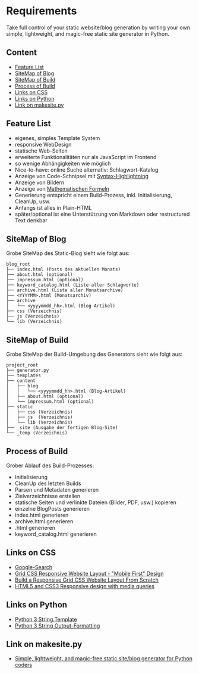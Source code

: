 Requirements
============
Take full control of your static website/blog generation by writing your
own simple, lightweight, and magic-free static site generator in
Python.


Content
-------

* [Feature List](#feature-list)
* [SiteMap of Blog](#sitemap-of-blog)
* [SiteMap of Build](#sitemap-of-build)
* [Process of Build](#process-of-build)
* [Links on CSS](#links-on-css)
* [Links on Python](#links-on-python)
* [Link on makesite.py](#link-on-makesite.py)


Feature List
------------
*   eigenes, simples Template System
*   responsive WebDesign
*   statische Web-Seiten
*   erweiterte Funktionalitäten nur als JavaScript im Frontend
*   so wenige Abhängigkeiten wie möglich
*   Nice-to-have: online Suche alternativ: Schlagwort-Katalog
*   Anzeige von Code-Schnipsel mit [Syntax-Highlightning](https://highlightjs.org)
*   Anzeige von Bildern
*   Anzeige von [Mathematischen Formeln](https://www.mathjax.org)
*   Generierung entspricht einem Build-Prozess, inkl. Initialisierung, CleanUp, usw.
*   Anfangs ist alles in Plain-HTML
*   später/optional ist eine Unterstützung von Markdown oder restructured Text denkbar


SiteMap of Blog
---------------
Grobe SiteMap des Static-Blog sieht wie folgt aus:
```
blog_root
├── index.html (Posts des aktuellen Monats)
├── about.html (optional)
├── impressum.html (optional)
├── keyword_catalog.html (Liste aller Schlagworte)
├── archive.html (Liste aller Monatsarchive)
├── <YYYYMM>.html (Monatsarchiv)
├── archive
│   └── <yyyymmdd_hh>.html (Blog-Artikel)
├── css (Verzeichnis)
├── js (Verzeichnis)
└── lib (Verzeichnis)
```	


SiteMap of Build
----------------
Grobe SiteMap der Build-Umgebung des Generators sieht wie folgt aus:
```
project_root
├── generator.py
├── templates
├── content
│   ├── blog
│   │   └── <yyyymmdd_hh>.html (Blog-Artikel)
│   ├── about.html (optional)
│   └── impressum.html (optional)
├── static
│   ├── css (Verzeichnis)
│   ├── js  (Verzeichnis)
│   └── lib (Verzeichnis)
├── _site (Ausgabe der fertigen Blog-Site)
└── _temp (Verzeichnis)
```	


Process of Build
----------------
Grober Ablauf des Build-Prozesses:

*   Initialisierung
*   CleanUp des letzten Builds
*   Parsen und Metadaten generieren
*   Zielverzeichnisse erstellen
*   statische Seiten und verlinkte Dateien (Bilder, PDF, usw.) kopieren
*   einzelne BlogPosts generieren
*   index.html generieren
*   archive.html generieren
*   <yyyyMM>.html generieren
*   keyword_catalog.html generieren


Links on CSS
------------
*   [Google-Search](https://www.youtube.com/results?search_query=css3+responsive+web+design)
*   [Grid CSS Responsive Website Layout - "Mobile First" Design](https://www.youtube.com/watch?v=M3qBpPw77qo)
*   [Build a Responsive Grid CSS Website Layout From Scratch](https://www.youtube.com/watch?v=moBhzSC455o)
*   [HTML5 and CSS3 Responsive design with media queries](https://www.youtube.com/watch?v=fA1NW-T1QXc)


Links on Python
---------------
*   [Python 3 String.Template](https://docs.python.org/3/library/string.html#string.Template)
*   [Python 3 String Output-Formatting](https://docs.python.org/3/tutorial/inputoutput.html)


Link on makesite.py
-------------------
*   [Simple, lightweight, and magic-free static site/blog generator for Python coders](https://github.com/sunainapai/makesite)
